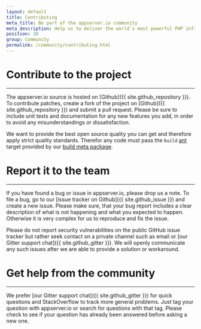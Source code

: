 ```yaml
---
layout: default
title: Contributing
meta_title: Be part of the appserver.io community
meta_description: Help us to deliver the world´s most powerful PHP infrastructure. Report Bugs, tell us your experiences, help us to improve appserver.io.
position: 20
group: Community
permalink: /community/contributing.html
---
```


# Contribute to the project
***
The appserver.io source is hosted on [Github]({{ site.github_repository }}). To contribute patches, create a fork of the project on
[Github]({{ site.github_repository }}) and submit a pull request. Please be sure to include unit tests and documentation
for any new features you add, in order to avoid any misunderstandings or dissatisfaction.

We want to provide the best open source quality you can get and therefore apply strict quality standards.
Therefor any code must pass the `build` [ant](https://ant.apache.org/) target provided by our [build meta package](https://github.com/appserver-io/build).

# Report it to the team
***
If you have found a bug or issue in appserver.io, please drop us a note. To file a bug, go to our
[issue tracker on Github]({{ site.github_issue }}) and create a new issue.
Please make sure, that your bug report includes a clear description of what is not
happening and what you expected to happen. Otherwise it is very complex for us to reproduce and fix the issue.

Please do not report security vulnerabilities on the public GitHub issue tracker but rather seek contact on a private channel such as email or [our Gitter support chat]({{ site.github_gitter }}).
We will openly communicate any such issues after we are able to provide a solution or workaround.

# Get help from the community
***
We prefer [our Gitter support chat]({{ site.github_gitter }}) for quick questions and StackOverflow to track more general problems. Just tag your question with appserver.io or search for questions
with that tag. Please check to see if your question has already been answered before asking a new one.